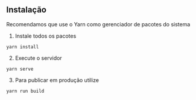 ## Instalação

Recomendamos que use o Yarn como gerenciador de pacotes do sistema

1. Instale todos os pacotes

```
yarn install
```

2. Execute o servidor

```
yarn serve
```

3. Para publicar em produção utilize

```
yarn run build
```
